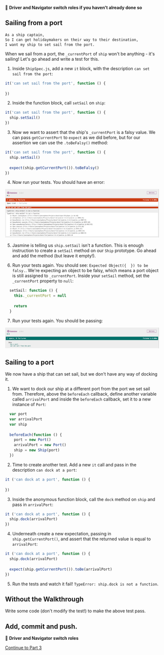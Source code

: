 :twisted_rightwards_arrows: **Driver and Navigator switch roles if you haven't already done so**

## Sailing from a port

```
As a ship captain,
So I can get holidaymakers on their way to their destination,
I want my ship to set sail from the port.
```

When we sail from a port, the `_currentPort` of `ship` won't be anything - it's sailing! Let's go ahead and write a test for this.

1. Inside `ShipSpec.js`, add a new `it` block, with the description `can set sail from the port`:

```js
it('can set sail from the port', function () {

})
```

2. Inside the function block, call `setSail` on `ship`:

```js
it('can set sail from the port', function () {
  ship.setSail()
})
```

3. Now we want to assert that the ship's `_currentPort` is a falsy value. We can pass `getCurrentPort` to `expect` as we did before, but for our assertion we can use the `.toBeFalsy()` method:

```js
it('can set sail from the port', function () {
  ship.setSail()

  expect(ship.getCurrentPort()).toBeFalsy()
})
```

4. Now run your tests. You should have an error:

![setSail Error](images/setSailError.png)

5. Jasmine is telling us `ship.setSail` isn't a function. This is enough instruction to create a `setSail` method on our `Ship` prototype. Go ahead and add the method (but leave it empty!). 

6. Run your tests again. You should see: `Expected Object({  }) to be falsy.`. We're expecting an object to be falsy, which means a port object is still assigned to `_currentPort`. Inside your `setSail` method, set the `_currentPort` property to `null`:

```js
  setSail: function () {
    this._currentPort = null

    return
  }
```

7. Run your tests again. You should be passing:

![Ship can set sail](images/passedSecondTest.png)

## Sailing to a port

We now have a ship that can set sail, but we don't have any way of docking it. 

1. We want to dock our ship at a different port from the port we set sail from. Therefore, above the `beforeEach` callback, define another variable called `arrivalPort` and inside the `beforeEach` callback, set it to a new instance of `Port`:

```js
  var port
  var arrivalPort
  var ship

  beforeEach(function () {
    port = new Port()
    arrivalPort = new Port()
    ship = new Ship(port)
  })
```

2. Time to create another test. Add a new `it` call and pass in the description `can dock at a port`:

```js
it ('can dock at a port', function () {

})
``` 

3. Inside the anonymous function block, call the `dock` method on `ship` and pass in `arrivalPort`:

```js
it ('can dock at a port', function () {
  ship.dock(arrivalPort)
})
``` 

4. Underneath create a new expectation, passing in `ship.getCurrentPort()`, and assert that the returned value is equal to `arrivalPort`:

```js
it ('can dock at a port', function () {
  ship.dock(arrivalPort)

  expect(ship.getCurrentPort()).toBe(arrivalPort)
})
``` 

5. Run the tests and watch it fail! `TypeError: ship.dock is not a function`.

## Without the Walkthrough

Write some code (don't modify the test!) to make the above test pass.

## Add, commit and push.

:twisted_rightwards_arrows: **Driver and Navigator switch roles**

[Continue to Part 3](lesson1_page3.md)